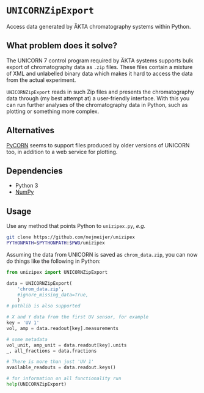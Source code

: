 # `UNICORNZipExport`
Access data generated by ÄKTA chromatography systems within Python.

## What problem does it solve?
The UNICORN 7 control program required by ÄKTA systems
supports bulk export of chromatography data as `.zip` files.
These files contain a mixture of XML and unlabelled binary data
which makes it hard to access the data from the actual experiment.

`UNICORNZipExport` reads in such Zip files
and presents the chromatography data through
(my best attempt at)
a user-friendly interface.
With this you can run further analyses of the chromatography data in Python,
such as plotting or something more complex.

## Alternatives
[PyCORN](https://github.com/pyahmed/PyCORN)
seems to support files produced by older versions of UNICORN too,
in addition to a web service for plotting.

## Dependencies
* Python 3
* [NumPy](https://numpy.org/install/)

## Usage
Use any method that points Python to `unizipex.py`,
*e.g.*

```bash
git clone https://github.com/nejmeijer/unizipex
PYTHONPATH=$PYTHONPATH:$PWD/unizipex
```

Assuming the data from UNICORN is saved as `chrom_data.zip`,
you can now do things like the following in Python:

```python
from unizipex import UNICORNZipExport

data = UNICORNZipExport(
	'chrom_data.zip',
	#ignore_missing_data=True,
	)
# pathlib is also supported

# X and Y data from the first UV sensor, for example
key = 'UV 1'
vol, amp = data.readout[key].measurements

# some metadata
vol_unit, amp_unit = data.readout[key].units
_, all_fractions = data.fractions

# There is more than just 'UV 1'
available_readouts = data.readout.keys()

# for information on all functionality run
help(UNICORNZipExport)
```

